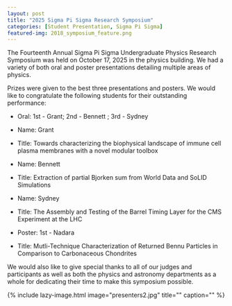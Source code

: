 ```yaml
---
layout: post
title: "2025 Sigma Pi Sigma Research Symposium"
categories: [Student Presentation, Sigma Pi Sigma]
featured-img: 2018_symposium_feature.png
---
```


The Fourteenth Annual Sigma Pi Sigma Undergraduate Physics Research Symposium was held on October 17, 2025 in the physics building. We had a variety of both oral and poster presentations detailing multiple areas of physics.


Prizes were given to the best three presentations and posters. We would like to congratulate the following students for their outstanding performance:

- Oral: 1st - Grant; 2nd - Bennett ; 3rd - Sydney
- Name: Grant
- Title: Towards characterizing the biophysical landscape of immune cell plasma membranes with a novel modular toolbox
- Name: Bennett
- Title: Extraction of partial Bjorken sum from World Data and SoLID Simulations
- Name: Sydney
- Title: The Assembly and Testing of the Barrel Timing Layer for the CMS Experiment at the LHC

- Poster: 1st - Nadara
- Title: Mutli-Technique Characterization of Returned Bennu Particles in Comparison to Carbonaceous Chondrites


We would also like to give special thanks to all of our judges and participants as well as both the physics and astronomy departments as a whole for dedicating their time to make this symposium possible.

{% include lazy-image.html
   image="presenters2.jpg"
   title=""
   caption=""
%}



